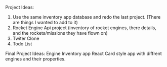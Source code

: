 Project Ideas:
1. Use the same inventory app database and redo the last project. (There are things I wanted to add to it)
2. Rocket Engine Api project (inventory of rocket engines, there details, and the rockets/missions they have flown on)
3. Twiter Clone
4. Todo List


Final Project Ideas:
Engine Inventory app
React Card style app with diffrent engines and their properties.
